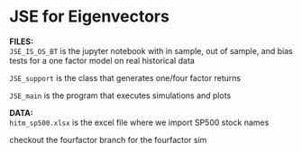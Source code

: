 # JSE for Eigenvectors
**FILES:**  
`JSE_IS_OS_BT` is the jupyter notebook with in sample, out of sample, and bias tests for a one factor model on real historical data

`JSE_support` is the class that generates one/four factor returns

`JSE_main` is the program that executes simulations and plots

**DATA:**  
`hitm_sp500.xlsx` is the excel file where we import SP500 stock names

checkout the fourfactor branch for the fourfactor sim

